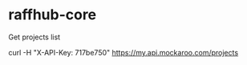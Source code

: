 # raffhub-core

Get projects list

curl -H "X-API-Key: 717be750" https://my.api.mockaroo.com/projects
